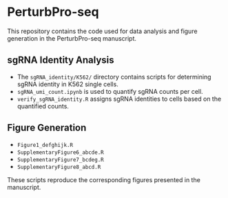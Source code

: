 # PerturbPro-seq

This repository contains the code used for data analysis and figure generation in the PerturbPro-seq manuscript.

## sgRNA Identity Analysis
- The `sgRNA_identity/K562/` directory contains scripts for determining sgRNA identity in K562 single cells.
- `sgRNA_umi_count.ipynb` is used to quantify sgRNA counts per cell.
- `verify_sgRNA_identity.R` assigns sgRNA identities to cells based on the quantified counts.

## Figure Generation
- `Figure1_defghijk.R`
- `SupplementaryFigure6_abcde.R`
- `SupplementaryFigure7_bcdeg.R`
- `SupplementaryFigure8_abcd.R`

These scripts reproduce the corresponding figures presented in the manuscript.
